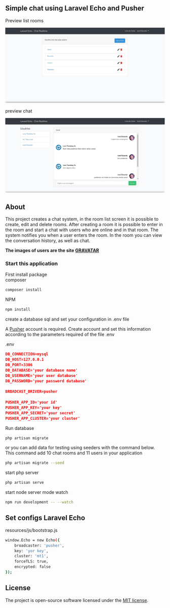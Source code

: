 ## Simple chat using Laravel Echo and Pusher


Preview list rooms    
  
![room](public/img/room.jpg)

preview chat   

![chat](public/img/chat.jpg)    


## About

This project creates a chat system, in the room list screen it is possible to create, edit and delete rooms. After creating a room it is possible to enter
 in the room and start a chat with users who are online and in that room.
The system notifies you when a user enters the room.
In the room you can view the conversation history, as well as chat.

**The images of users are the site [GRAVATAR](https://pt.gravatar.com/emails)**

### Start this application
First install package  
composer
```bash
composer install
```

NPM
```bash
npm install
```
create a database sql and set your configuration in .env file

A [Pusher](https://pusher.com/, "create account in this link") account is required. Create account and set this information according to the parameters required of the file .env  

.env 
```json
DB_CONNECTION=mysql
DB_HOST=127.0.0.1
DB_PORT=3306
DB_DATABASE='your database name'
DB_USERNAME='your user database'
DB_PASSWORD='your password database'

BROADCAST_DRIVER=pusher

PUSHER_APP_ID='your id'
PUSHER_APP_KEY='your key'
PUSHER_APP_SECRET='your secret'
PUSHER_APP_CLUSTER='your cluster'
```

Run database 
```bash
php artisan migrate
```
or you can add data for testing using seeders with the command below. This command add 10 chat rooms and 11 users in your application 
```bash
php artisan migrate --seed
```

start php server
```bash
php artisan serve
```

start node server mode watch
```bash
npm run development -- --watch
```

## Set configs Laravel Echo

resources/js/bootstrap.js
```bash
window.Echo = new Echo({
    broadcaster: 'pusher',
    key: 'yor key',
    cluster: 'mt1',
    forceTLS: true,
    encrypted: false
});
```

## License

The project is open-source software licensed under the [MIT license](https://opensource.org/licenses/MIT).
